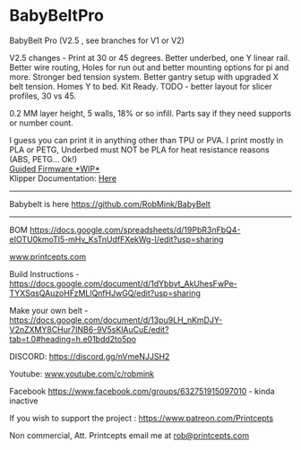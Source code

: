 # BabyBeltPro
BabyBelt Pro (V2.5 , see branches for V1 or V2)

V2.5 changes - Print at 30 or 45 degrees.  Better underbed, one Y linear rail.  Better wire routing, Holes for run out and better mounting options for pi and more.  Stronger bed tension system.  Better gantry setup with upgraded X belt tension.  Homes Y to bed.  Kit Ready.
TODO - better layout for slicer profiles, 30 vs 45.  

0.2 MM layer height, 5 walls, 18% or so infill.  Parts say if they need supports or number count.

I guess you can print it in anything other than TPU or PVA.  I print mostly in PLA or PETG, Underbed must NOT be PLA for heat resistance reasons (ABS, PETG... Ok!)  
[Guided Firmware \*WIP\*](./documentation/Guided_Firmware_Readme.md)  
Klipper Documentation: [Here](documentation/Klipper/mods/TFT50.md)

*****
Babybelt is here https://github.com/RobMink/BabyBelt
*****

BOM  https://docs.google.com/spreadsheets/d/19PbR3nFbQ4-eIOTU0kmoTl5-mHv_KsTnUdfFXekWg-I/edit?usp=sharing

www.printcepts.com

Build Instructions - https://docs.google.com/document/d/1dYbbvt_AkUhesFwPe-TYXSqsQAuzoHFzMLlQnfHJwGQ/edit?usp=sharing

Make your own belt - https://docs.google.com/document/d/13pu9LH_nKmDJY-V2nZXMY8CHur7INB6-9V5sKlAuCuE/edit?tab=t.0#heading=h.e01bdd2to5po 

DISCORD: https://discord.gg/nVmeNJJSH2

Youtube: www.youtube.com/c/robmink

Facebook https://www.facebook.com/groups/632751915097010 - kinda inactive

If you wish to support the project : https://www.patreon.com/Printcepts

Non commercial, Att.
Printcepts
email me at rob@printcepts.com


